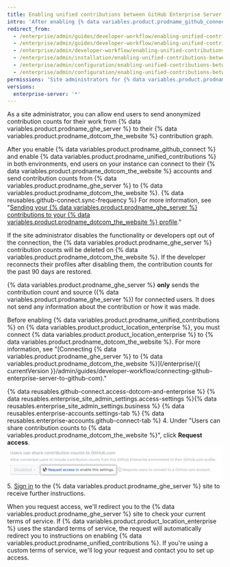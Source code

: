 ```yaml
---
title: Enabling unified contributions between GitHub Enterprise Server and GitHub.com
intro: 'After enabling {% data variables.product.prodname_github_connect %}, you can allow {% data variables.product.prodname_ghe_cloud %} members to highlight their work on {% data variables.product.prodname_ghe_server %} by sending the contribution counts to their {% data variables.product.prodname_dotcom_the_website %} profiles.'
redirect_from:
  - /enterprise/admin/guides/developer-workflow/enabling-unified-contributions-between-github-enterprise-and-github-com/
  - /enterprise/admin/guides/developer-workflow/enabling-unified-contributions-between-github-enterprise-server-and-github-com/
  - /enterprise/admin/developer-workflow/enabling-unified-contributions-between-github-enterprise-server-and-githubcom/
  - /enterprise/admin/installation/enabling-unified-contributions-between-github-enterprise-server-and-githubcom
  - /enterprise/admin/configuration/enabling-unified-contributions-between-github-enterprise-server-and-githubcom
  - /enterprise/admin/configuration/enabling-unified-contributions-between-github-enterprise-server-and-githubcom
permissions: 'Site administrators for {% data variables.product.prodname_ghe_server %} who are also owners of the connected {% data variables.product.prodname_ghe_cloud %} organization or enterprise account can enable unified contributions between {% data variables.product.prodname_ghe_server %} and {% data variables.product.prodname_dotcom_the_website %}.'
versions:
  enterprise-server: '*'
---
```


As a site administrator, you can allow end users to send anonymized contribution counts for their work from {% data variables.product.prodname_ghe_server %} to their {% data variables.product.prodname_dotcom_the_website %} contribution graph.

After you enable {% data variables.product.prodname_github_connect %} and enable {% data variables.product.prodname_unified_contributions %} in both environments, end users on your instance can connect to their {% data variables.product.prodname_dotcom_the_website %} accounts and send contribution counts from {% data variables.product.prodname_ghe_server %} to {% data variables.product.prodname_dotcom_the_website %}. {% data reusables.github-connect.sync-frequency %} For more information, see "[Sending your {% data variables.product.prodname_ghe_server %} contributions to your {% data variables.product.prodname_dotcom_the_website %} profile](/articles/sending-your-github-enterprise-server-contributions-to-your-github-com-profile/)."

If the site administrator disables the functionality or developers opt out of the connection, the {% data variables.product.prodname_ghe_server %} contribution counts will be deleted on {% data variables.product.prodname_dotcom_the_website %}. If the developer reconnects their profiles after disabling them, the contribution counts for the past 90 days are restored.

{% data variables.product.prodname_ghe_server %} **only** sends the contribution count and source ({% data variables.product.prodname_ghe_server %}) for connected users. It does not send any information about the contribution or how it was made.

Before enabling {% data variables.product.prodname_unified_contributions %} on {% data variables.product.product_location_enterprise %}, you must connect {% data variables.product.product_location_enterprise %} to {% data variables.product.prodname_dotcom_the_website %}. For more information, see "[Connecting {% data variables.product.prodname_ghe_server %} to {% data variables.product.prodname_dotcom_the_website %}](/enterprise/{{ currentVersion }}/admin/guides/developer-workflow/connecting-github-enterprise-server-to-github-com)."

{% data reusables.github-connect.access-dotcom-and-enterprise %}
{% data reusables.enterprise_site_admin_settings.access-settings %}{% data reusables.enterprise_site_admin_settings.business %}
{% data reusables.enterprise-accounts.settings-tab %}
{% data reusables.enterprise-accounts.github-connect-tab %}
4. Under "Users can share contribution counts to {% data variables.product.prodname_dotcom_the_website %}", click **Request access**. ![Request access to unified contributions option](/assets/images/enterprise/site-admin-settings/dotcom-ghe-connection-request-access.png)
5. [Sign in](https://enterprise.github.com/login) to the {% data variables.product.prodname_ghe_server %} site to receive further instructions.

When you request access, we'll redirect you to the {% data variables.product.prodname_ghe_server %} site to check your current terms of service. If {% data variables.product.product_location_enterprise %} uses the standard terms of service, the request will automatically redirect you to instructions on enabling {% data variables.product.prodname_unified_contributions %}. If you're using a custom terms of service, we'll log your request and contact you to set up access.
